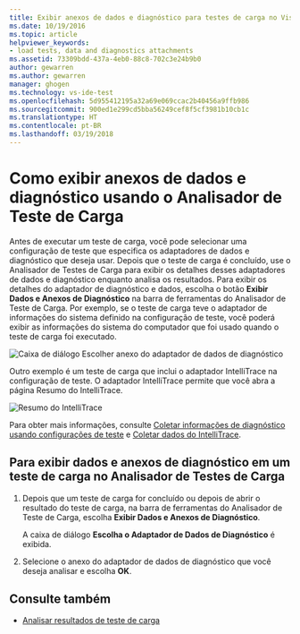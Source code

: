 ```yaml
---
title: Exibir anexos de dados e diagnóstico para testes de carga no Visual Studio | Microsoft Docs
ms.date: 10/19/2016
ms.topic: article
helpviewer_keywords:
- load tests, data and diagnostics attachments
ms.assetid: 73309bdd-437a-4eb0-88c8-702c3e24b9b0
author: gewarren
ms.author: gewarren
manager: ghogen
ms.technology: vs-ide-test
ms.openlocfilehash: 5d955412195a32a69e069ccac2b40456a9ffb986
ms.sourcegitcommit: 900ed1e299cd5bba56249cef8f5cf3981b10cb1c
ms.translationtype: HT
ms.contentlocale: pt-BR
ms.lasthandoff: 03/19/2018
---
```

# <a name="how-to-view-data-and-diagnostic-attachments-using-the-load-test-analyzer"></a>Como exibir anexos de dados e diagnóstico usando o Analisador de Teste de Carga

Antes de executar um teste de carga, você pode selecionar uma configuração de teste que especifica os adaptadores de dados e diagnóstico que deseja usar. Depois que o teste de carga é concluído, use o Analisador de Testes de Carga para exibir os detalhes desses adaptadores de dados e diagnóstico enquanto analisa os resultados. Para exibir os detalhes do adaptador de diagnóstico e dados, escolha o botão **Exibir Dados e Anexos de Diagnóstico** na barra de ferramentas do Analisador de Teste de Carga. Por exemplo, se o teste de carga teve o adaptador de informações do sistema definido na configuração de teste, você poderá exibir as informações do sistema do computador que foi usado quando o teste de carga foi executado.

![Caixa de diálogo Escolher anexo do adaptador de dados de diagnóstico](../test/media/load_adapterdialog.png "Load_AdapterDialog")

Outro exemplo é um teste de carga que inclui o adaptador IntelliTrace na configuração de teste. O adaptador IntelliTrace permite que você abra a página Resumo do IntelliTrace.

![Resumo do IntelliTrace](../test/media/load_intellitrace.png "Load_IntelliTrace")

Para obter mais informações, consulte [Coletar informações de diagnóstico usando configurações de teste](../test/collect-diagnostic-information-using-test-settings.md) e [Coletar dados do IntelliTrace](../test/how-to-collect-intellitrace-data-to-help-debug-difficult-issues.md).

## <a name="to-view-data-and-diagnostic-attachments-in-a-load-test-from-the-load-test-analyzer"></a>Para exibir dados e anexos de diagnóstico em um teste de carga no Analisador de Testes de Carga

1.  Depois que um teste de carga for concluído ou depois de abrir o resultado do teste de carga, na barra de ferramentas do Analisador de Teste de Carga, escolha **Exibir Dados e Anexos de Diagnóstico**.

     A caixa de diálogo **Escolha o Adaptador de Dados de Diagnóstico** é exibida.

2.  Selecione o anexo do adaptador de dados de diagnóstico que você deseja analisar e escolha **OK**.

## <a name="see-also"></a>Consulte também

- [Analisar resultados de teste de carga](../test/analyze-load-test-results-using-the-load-test-analyzer.md)